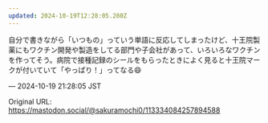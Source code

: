 ```yaml
---
updated: 2024-10-19T12:28:05.280Z
---
```


<p>自分で書きながら「いつもの」っていう単語に反応してしまったけど、十王院製薬にもワクチン開発や製造をしてる部門や子会社があって、いろいろなワクチンを作ってそう。病院で接種記録のシールをもらったときによく見ると十王院マークが付いていて「やっぱり！」ってなる😄</p>

&mdash; 2024-10-19 21:28:05 JST

Original URL: https://mastodon.social/@sakuramochi0/113334084257894588
